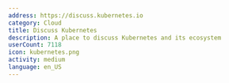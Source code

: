 ```yaml
---
address: https://discuss.kubernetes.io
category: Cloud
title: Discuss Kubernetes
description: A place to discuss Kubernetes and its ecosystem
userCount: 7118
icon: kubernetes.png
activity: medium
language: en_US
---
```

